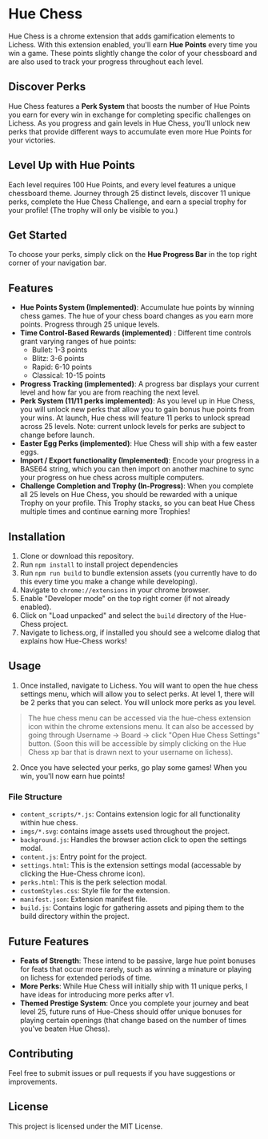 # Hue Chess

Hue Chess is a chrome extension that adds gamification elements to Lichess. With this extension enabled, you'll earn **Hue Points** every time you win a game. These points slightly change the color of your chessboard and are also used to track your progress throughout each level.

## Discover Perks
Hue Chess features a **Perk System** that boosts the number of Hue Points you earn for every win in exchange for completing specific challenges on Lichess. As you progress and gain levels in Hue Chess, you'll unlock new perks that provide different ways to accumulate even more Hue Points for your victories.

## Level Up with Hue Points
Each level requires 100 Hue Points, and every level features a unique chessboard theme. Journey through 25 distinct levels, discover 11 unique perks, complete the Hue Chess Challenge, and earn a special trophy for your profile! (The trophy will only be visible to you.)

## Get Started
To choose your perks, simply click on the **Hue Progress Bar** in the top right corner of your navigation bar.

## Features

- **Hue Points System (Implemented)**: Accumulate hue points by winning chess games. The hue of your chess board changes as you earn more points. Progress through 25 unique levels. 
- **Time Control-Based Rewards (implemented)** : Different time controls grant varying ranges of hue points:
  - Bullet: 1-3 points
  - Blitz: 3-6 points
  - Rapid: 6-10 points
  - Classical: 10-15 points
- **Progress Tracking (implemented)**: A progress bar displays your current level and how far you are from reaching the next level.
- **Perk System (11/11 perks implemented)**: As you level up in Hue Chess, you will unlock new perks that allow you to gain bonus hue points from your wins. At launch, Hue chess will feature 11 perks to unlock spread across 25 levels. Note: current unlock levels for perks are subject to change before launch.
- **Easter Egg Perks (implemented)**: Hue Chess will ship with a few easter eggs. 
- **Import / Export functionality (Implemented)**: Encode your progress in a BASE64 string, which you can then import on another machine to sync your progress on hue chess across multiple computers.
- **Challenge Completion and Trophy (In-Progress)**: When you complete all 25 levels on Hue Chess, you should be rewarded with a unique Trophy on your profile. This Trophy stacks, so you can beat Hue Chess multiple times and continue earning more Trophies!  

## Installation

1. Clone or download this repository.
2. Run `npm install` to install project dependencies
3. Run `npm run build` to bundle extension assets (you currently have to do this every time you make a change while developing). 
4. Navigate to `chrome://extensions` in your chrome browser.
5. Enable "Developer mode" on the top right corner (if not already enabled).
6. Click on "Load unpacked" and select the `build` directory of the Hue-Chess project. 
7. Navigate to lichess.org, if installed you should see a welcome dialog that explains how Hue-Chess works!

## Usage

1. Once installed, navigate to Lichess. You will want to open the hue chess settings menu, which will allow you to select perks. At level 1, there will be 2 perks that you can select. You will unlock more perks as you level. 

> The hue chess menu can be accessed via the hue-chess extension icon within the chrome extensions menu. It can also be accessed by going through Username -> Board -> click "Open Hue Chess Settings" button. (Soon this will be accessible by simply clicking on the Hue Chess xp bar that is drawn next to your username on lichess). 

2. Once you have selected your perks, go play some games! When you win, you'll now earn hue points! 

### File Structure

- `content_scripts/*.js`: Contains extension logic for all functionality within hue chess.
- `imgs/*.svg`: contains image assets used throughout the project. 
- `background.js`: Handles the browser action click to open the settings modal.
- `content.js`: Entry point for the project. 
- `settings.html`: This is the extension settings modal (accessable by clicking the Hue-Chess chrome icon).
- `perks.html`: This is the perk selection modal. 
- `customStyles.css`: Style file for the extension.
- `manifest.json`: Extension manifest file.
- `build.js`: Contains logic for gathering assets and piping them to the build directory within the project. 

## Future Features

- **Feats of Strength**: These intend to be passive, large hue point bonuses for feats that occur more rarely, such as winning a minature or playing on lichess for extended periods of time.
- **More Perks**: While Hue Chess will initially ship with 11 unique perks, I have ideas for introducing more perks after v1.  
- **Themed Prestige System**: Once you complete your journey and beat level 25, future runs of Hue-Chess should offer unique bonuses for playing certain openings (that change based on the number of times you've beaten Hue Chess).

## Contributing

Feel free to submit issues or pull requests if you have suggestions or improvements.

## License

This project is licensed under the MIT License.
